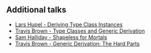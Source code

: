 ## Additional talks 

- [Lars Hupel - Deriving Type Class Instances](http://typelevel.org/blog/2013/06/24/deriving-instances-1.html)
- [Travis Brown - Type Classes and Generic Derivation](https://meta.plasm.us/posts/2015/11/08/type-classes-and-generic-derivation/)
- [Sam Halliday - Shapeless for Mortals](https://skillsmatter.com/skillscasts/6875-workshop-shapeless-for-mortals)
- [Travis Brown - Generic Derivation: The Hard Parts](https://www.youtube.com/watch?v=80h3hZidSeE)